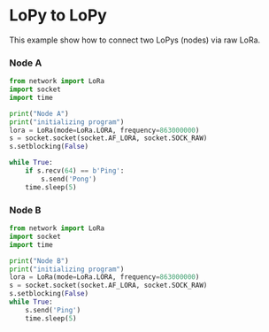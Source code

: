 # LoPy to LoPy

This example show how to connect two LoPys \(nodes\) via raw LoRa.

### Node A

```py
from network import LoRa
import socket
import time

print("Node A")
print("initializing program")
lora = LoRa(mode=LoRa.LORA, frequency=863000000)
s = socket.socket(socket.AF_LORA, socket.SOCK_RAW)
s.setblocking(False)

while True:
    if s.recv(64) == b'Ping':
        s.send('Pong')
    time.sleep(5)
```

### Node B

```py
from network import LoRa
import socket
import time

print("Node B")
print("initializing program")
lora = LoRa(mode=LoRa.LORA, frequency=863000000)
s = socket.socket(socket.AF_LORA, socket.SOCK_RAW)
s.setblocking(False)
while True:
    s.send('Ping')
    time.sleep(5)
```



